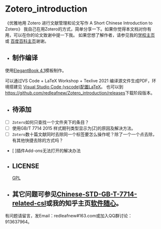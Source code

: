 # Zotero_introduction
《优雅地用 Zotero 进行文献管理和论文写作
A Short Chinese Introduction to Zotero》
我自己在用Zotero的方式，简单分享一下。如果你觉得本文档对你有用，可以在你的论文致谢中提一下我。
如果您想了解作者，请参见我的[学校主页](http://food.njau.edu.cn/info/1129/1315.htm)或
[百度百科主页](https://baike.baidu.com/item/%E9%9F%A9%E6%95%8F%E4%B9%89)谢谢。


* ## 制作编译 

使用[ElegantBook 4.1](https://github.com/ElegantLaTeX/ElegantBook)模板制作。

可以通过VS Code + LaTeX Workshop + Texlive 2021 编译源文件生成PDF，环境搭建见
[Visual Studio Code (vscode)配置LaTeX](https://zhuanlan.zhihu.com/p/166523064)。
也可以到<https://github.com/redleafnew/Zotero_introduction/releases>下载阶段版本。

* ## 待添加

 -  [ ] `Zotero`如何只查找一个文件夹下的条目？
 -  [ ] 使用GB/T 7714 2015 样式期刊类型显示为[Z]的原因及解决方法。
 -  [ ] `Zotero`数十篇文献同时去除同一个标签要怎么操作呢？除了一个一个点去除，有其他快捷去除的方式吗？
 -  [ ]插件Add-ons无法打开的解决办法

* ## LICENSE
  [GPL](https://www.gnu.org/licenses/gpl-3.0.txt)

* ## 其它问题可参见[Chinese-STD-GB-T-7714-related-csl](https://github.com/redleafnew/Chinese-std-GB-T-7714-related-csl)或我的知乎主页[软件随心](https://zhuanlan.zhihu.com/c_1071081428967743488)。


有问题请留言，发Email：redleafnew#163.com或加入QQ群讨论：913637964。 

